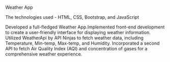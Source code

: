 Weather App 

The technologies used - HTML, CSS, Bootstrap, and JavaScript

Developed a full-fledged Weather App.Implemented front-end development to create a user-friendly interface for displaying weather information.
Utilized WeatherApi by API Ninjas to fetch weather data, including Temperature, Min-temp, Max-temp, and Humidity.
Incorporated a second API to fetch Air Quality Index (AQI) and concentration of gases for a comprehensive weather experience.
